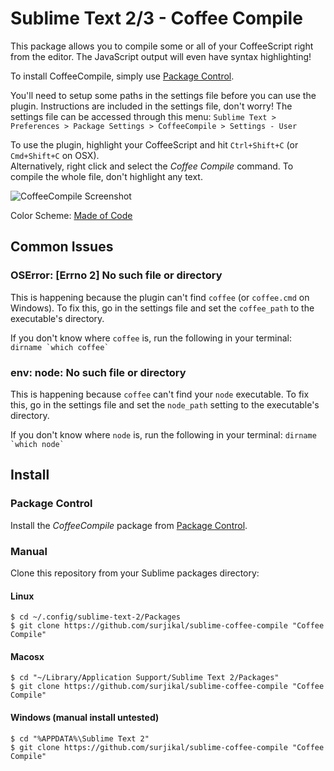 # Sublime Text 2/3 - Coffee Compile

This package allows you to compile some or all of your CoffeeScript right from the editor.
The JavaScript output will even have syntax highlighting!

To install CoffeeCompile, simply use [Package Control](http://wbond.net/sublime_packages/package_control).

You'll need to setup some paths in the settings file before you can use the plugin. Instructions are
included in the settings file, don't worry! The settings file can be accessed through this menu:
`Sublime Text > Preferences > Package Settings > CoffeeCompile > Settings - User`

To use the plugin, highlight your CoffeeScript and hit `Ctrl+Shift+C` (or `Cmd+Shift+C` on OSX).<br>
Alternatively, right click and select the _Coffee Compile_ command. To compile the whole file, don't
highlight any text.


![CoffeeCompile Screenshot](http://i.imgur.com/2J49Q.png)

Color Scheme: [Made of Code](http://madeofcode.com/posts/29-photo-my-new-textmate-theme-8220-made-of-code-8221-mdash-download-9-feb-2010-update-t)

## Common Issues

### OSError: [Errno 2] No such file or directory

This is happening because the plugin can't find `coffee` (or `coffee.cmd` on Windows). To fix this,
go in the settings file and set the `coffee_path` to the executable's directory.

If you don't know where `coffee` is, run the following in your terminal: ``dirname `which coffee` ``

### env: node: No such file or directory

This is happening because `coffee` can't find your `node` executable. To fix this, go in the settings
file and set the `node_path` setting to the executable's directory.

If you don't know where `node` is, run the following in your terminal: ``dirname `which node` ``


## Install

### Package Control
Install the _CoffeeCompile_ package from [Package Control](http://wbond.net/sublime_packages/package_control).


### Manual

Clone this repository from your Sublime packages directory:

#### Linux
```
$ cd ~/.config/sublime-text-2/Packages
$ git clone https://github.com/surjikal/sublime-coffee-compile "Coffee Compile"
```

#### Macosx
```
$ cd "~/Library/Application Support/Sublime Text 2/Packages"
$ git clone https://github.com/surjikal/sublime-coffee-compile "Coffee Compile"
```

#### Windows (manual install untested)
```
$ cd "%APPDATA%\Sublime Text 2"
$ git clone https://github.com/surjikal/sublime-coffee-compile "Coffee Compile"
```
